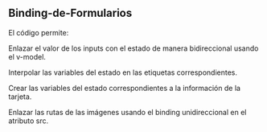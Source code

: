 ## Binding-de-Formularios

El código permite:

Enlazar el valor de los inputs con el estado de manera bidireccional usando el v-model.

Interpolar las variables del estado en las etiquetas correspondientes.

Crear las variables del estado correspondientes a la información de la tarjeta.

Enlazar las rutas de las imágenes usando el binding unidireccional en el atributo src.
